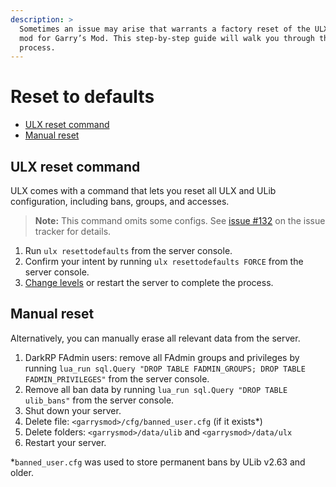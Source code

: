 ```yaml
---
description: >
  Sometimes an issue may arise that warrants a factory reset of the ULX admin
  mod for Garry’s Mod. This step-by-step guide will walk you through the
  process.
---
```

# Reset to defaults

- [ULX reset command](#ulx-reset-command)
- [Manual reset](#manual-reset)

## ULX reset command

ULX comes with a command that lets you reset all ULX and ULib configuration, including bans, groups, and accesses.

> **Note:** This command omits some configs. See [issue #132](https://github.com/TeamUlysses/ulx/issues/132) on the issue tracker for details.

1. Run `ulx resettodefaults` from the server console.
1. Confirm your intent by running `ulx resettodefaults FORCE` from the server console.
1. [Change levels](https://developer.valvesoftware.com/wiki/Changelevel) or restart the server to complete the process.

## Manual reset

Alternatively, you can manually erase all relevant data from the server.

1. DarkRP FAdmin users: remove all FAdmin groups and privileges by running `lua_run sql.Query "DROP TABLE FADMIN_GROUPS; DROP TABLE FADMIN_PRIVILEGES"` from the server console.
1. Remove all ban data by running `lua_run sql.Query "DROP TABLE ulib_bans"` from the server console.
1. Shut down your server.
1. Delete file: `<garrysmod>/cfg/banned_user.cfg` (if it exists*)
1. Delete folders: `<garrysmod>/data/ulib` and `<garrysmod>/data/ulx`
1. Restart your server.

\*`banned_user.cfg` was used to store permanent bans by ULib v2.63 and older.

